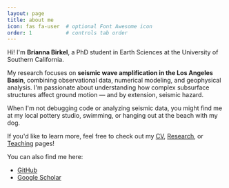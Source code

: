 ```yaml
---
layout: page
title: about me
icon: fas fa-user  # optional Font Awesome icon
order: 1           # controls tab order
---
```


Hi! I'm **Brianna Birkel**, a PhD student in Earth Sciences at the University of Southern California.

My research focuses on **seismic wave amplification in the Los Angeles Basin**, combining observational data, numerical modeling, and geophysical analysis. I'm passionate about understanding how complex subsurface structures affect ground motion — and by extension, seismic hazard.

When I'm not debugging code or analyzing seismic data, you might find me at my local pottery studio, swimming, or hanging out at the beach with my dog.

If you'd like to learn more, feel free to check out my [CV](/cv/), [Research](/research/), or [Teaching](/teaching/) pages!

You can also find me here:
- [GitHub](https://github.com/bcbirkel)
- [Google Scholar](https://scholar.google.com/citations?user=NABpEgEAAAAJ&hl=en)

